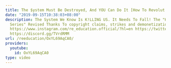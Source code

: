 ```yaml
---
title: The $ystem Must Be Destroyed, And YOU Can Do It [How To Revolut!on Series]
date: "2019-09-15T10:38:03+08:00"
description: The System We Know Is K!LLING US. It Needs To Fall! The "How To Revolut!on
  Series" Revised Thanks To copyright claims, strikes and demonetization. https://www.patreon.com/deadheadanimation
  https://www.instagram.com/re_education.official/?hl=en https://twitter.com/professordarwin
  https://discord.gg/TVrdRMM
url: /reeducation/OxYL69AqCA0/
providers:
  youtube:
    id: OxYL69AqCA0
type: video
---
```

